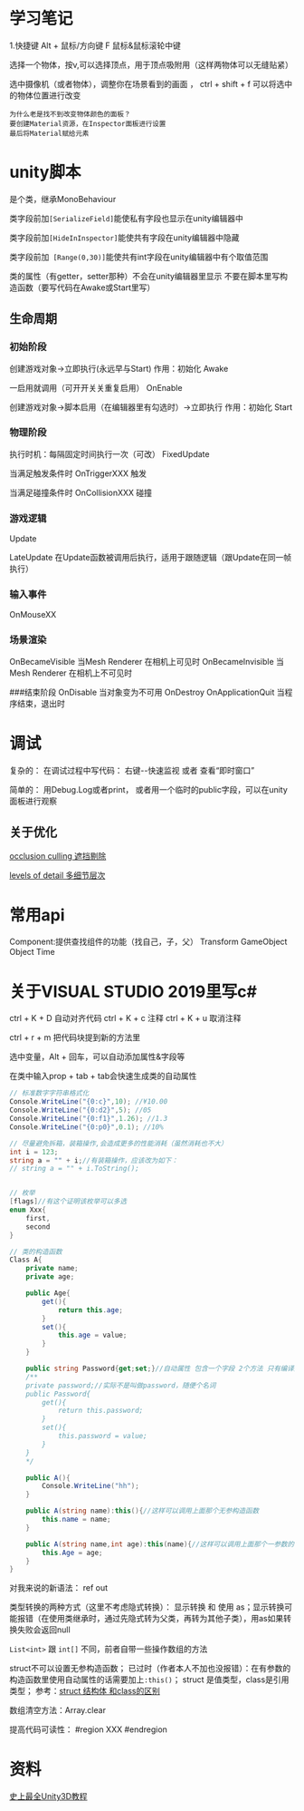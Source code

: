 # 学习笔记
1.快捷键
Alt + 鼠标/方向键
F
鼠标&鼠标滚轮中键

选择一个物体，按v,可以选择顶点，用于顶点吸附用（这样两物体可以无缝贴紧）

选中摄像机（或者物体），调整你在场景看到的画面 ， ctrl + shift + f 可以将选中的物体位置进行改变

    为什么老是找不到改变物体颜色的面板？
    要创建Material资源，在Inspector面板进行设置
    最后将Material赋给元素
    
# unity脚本
是个类，继承MonoBehaviour

类字段前加```[SerializeField]```能使私有字段也显示在unity编辑器中

类字段前加```[HideInInspector]```能使共有字段在unity编辑器中隐藏

类字段前加``` [Range(0,30)]```能使共有int字段在unity编辑器中有个取值范围

类的属性（有getter，setter那种）不会在unity编辑器里显示
不要在脚本里写构造函数（要写代码在Awake或Start里写）
## 生命周期
### 初始阶段
创建游戏对象->立即执行(永远早与Start)
作用：初始化
Awake

一启用就调用（可开开关关重复启用）
OnEnable

创建游戏对象->脚本启用（在编辑器里有勾选时）->立即执行
作用：初始化
Start

### 物理阶段
执行时机：每隔固定时间执行一次（可改）
FixedUpdate

当满足触发条件时
OnTriggerXXX 触发

当满足碰撞条件时
OnCollisionXXX 碰撞

### 游戏逻辑
Update

LateUpdate
在Update函数被调用后执行，适用于跟随逻辑（跟Update在同一帧执行）
### 输入事件
OnMouseXX

### 场景渲染
OnBecameVisible   当Mesh Renderer 在相机上可见时
OnBecameInvisible 当Mesh Renderer 在相机上不可见时

###结束阶段
OnDisable 当对象变为不可用
OnDestroy
OnApplicationQuit 当程序结束，退出时

# 调试
复杂的：
在调试过程中写代码：
右键--快速监视
或者 查看“即时窗口”

简单的：
用Debug.Log或者print，
或者用一个临时的public字段，可以在unity面板进行观察
## 关于优化
 [occlusion culling 遮挡剔除](https://www.bilibili.com/video/BV12s411g7gU?p=16)
 
 [levels of detail 多细节层次](https://www.bilibili.com/video/BV12s411g7gU?p=17)

# 常用api
Component:提供查找组件的功能（找自己，子，父）
Transform
GameObject
Object
Time


# 关于VISUAL STUDIO 2019里写c#
ctrl + K + D 自动对齐代码
ctrl + K + c 注释
ctrl + K + u 取消注释

ctrl + r + m 把代码块提到新的方法里

选中变量，Alt + 回车，可以自动添加属性&字段等

在类中输入prop + tab + tab会快速生成类的自动属性

```c#
// 标准数字字符串格式化
Console.WriteLine("{0:c}",10); //¥10.00
Console.WriteLine("{0:d2}",5); //05
Console.WriteLine("{0:f1}",1.26); //1.3
Console.WriteLine("{0:p0}",0.1); //10%

// 尽量避免拆箱，装箱操作,会造成更多的性能消耗（虽然消耗也不大）
int i = 123;
string a = "" + i;//有装箱操作，应该改为如下：
// string a = "" + i.ToString();


// 枚举
[flags]//有这个证明该枚举可以多选
enum Xxx{
    first,
    second
}

// 类的构造函数
Class A{
    private name;
    private age;

    public Age{
        get(){
            return this.age;
        }
        set(){
            this.age = value;
        }
    }

    public string Password{get;set;}//自动属性 包含一个字段 2个方法 只有编译成中间语言时才存在，相当于
    /**
    private password;//实际不是叫做password，随便个名词  
    public Password{
        get(){
            return this.password;
        }
        set(){
            this.password = value;
        }
    }
    */

    public A(){
        Console.WriteLine("hh");
    }

    public A(string name):this(){//这样可以调用上面那个无参构造函数
        this.name = name;
    }

    public A(string name,int age):this(name){//这样可以调用上面那个一参数的构造函数
        this.Age = age;
    }
}
```

对我来说的新语法：
ref
out

类型转换的两种方式（这里不考虑隐式转换）：
显示转换 和 使用 as；显示转换可能报错（在使用类继承时，通过先隐式转为父类，再转为其他子类），用as如果转换失败会返回null

```List<int>``` 跟 ```int[]``` 不同，前者自带一些操作数组的方法

struct不可以设置无参构造函数；
已过时（作者本人不加也没报错）：在有参数的构造函数里使用自动属性的话需要加上```:this()```；
struct 是值类型，class是引用类型；
参考：[struct 结构体 和class的区别](https://www.bilibili.com/video/BV12s411g7gU?p=108)

数组清空方法：Array.clear

提高代码可读性：
#region XXX
#endregion


# 资料
[史上最全Unity3D教程](https://www.bilibili.com/video/BV12s411g7gU)